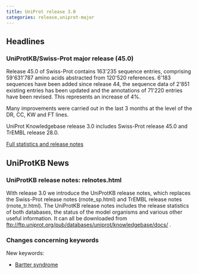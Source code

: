 ```yaml
---
title: UniProt release 3.0
categories: release,uniprot-major
---
```


## Headlines

### UniProtKB/Swiss-Prot major release (45.0)

Release 45.0 of Swiss-Prot contains 163'235 sequence entries, comprising 59'631'787 amino acids abstracted from 120'520 references. 6'183 sequences have been added since release 44, the sequence data of 2'851 existing entries has been updated and the annotations of 71'220 entries have been revised. This represents an increase of 4%.

Many improvements were carried out in the last 3 months at the level of the DR, CC, KW and FT lines.

UniProt Knowledgebase release 3.0 includes Swiss-Prot release 45.0 and TrEMBL release 28.0.

[Full statistics and release notes](http://www.expasy.org/txt/old-rel/relnotes.45.htm)

## UniProtKB News

### UniProtKB release notes: relnotes.html

With release 3.0 we introduce the UniProtKB release notes, which replaces the Swiss-Prot release notes (rnote\_sp.html) and TrEMBL release notes (rnote\_tr.html). The UniProtKB release notes includes the release statistics of both databases, the status of the model organisms and various other useful information. It can all be downloaded from <ftp://ftp.uniprot.org/pub/databases/uniprot/knowledgebase/docs/> .

### Changes concerning keywords

New keywords:

-   [Bartter syndrome](http://www.uniprot.org/keywords/KW-0910)
